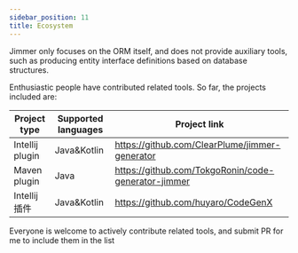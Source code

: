 ```yaml
---
sidebar_position: 11
title: Ecosystem
---
```


Jimmer only focuses on the ORM itself, and does not provide auxiliary tools, such as producing entity interface definitions based on database structures.

Enthusiastic people have contributed related tools. So far, the projects included are:

|Project type|Supported languages|Project link|
|---|---|---|
|Intellij plugin|Java&Kotlin|https://github.com/ClearPlume/jimmer-generator|
|Maven plugin|Java|https://github.com/TokgoRonin/code-generator-jimmer|
|Intellij插件|Java&Kotlin|https://github.com/huyaro/CodeGenX|

Everyone is welcome to actively contribute related tools, and submit PR for me to include them in the list